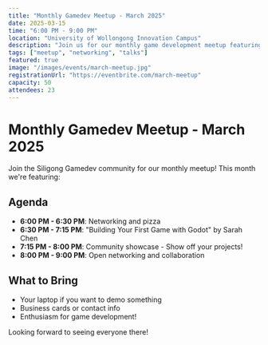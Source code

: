 ```yaml
---
title: "Monthly Gamedev Meetup - March 2025"
date: 2025-03-15
time: "6:00 PM - 9:00 PM"
location: "University of Wollongong Innovation Campus"
description: "Join us for our monthly game development meetup featuring talks, demos, and networking with local game developers."
tags: ["meetup", "networking", "talks"]
featured: true
image: "/images/events/march-meetup.jpg"
registrationUrl: "https://eventbrite.com/march-meetup"
capacity: 50
attendees: 23
---
```


# Monthly Gamedev Meetup - March 2025

Join the Siligong Gamedev community for our monthly meetup! This month we're featuring:

## Agenda

- **6:00 PM - 6:30 PM**: Networking and pizza
- **6:30 PM - 7:15 PM**: "Building Your First Game with Godot" by Sarah Chen
- **7:15 PM - 8:00 PM**: Community showcase - Show off your projects!
- **8:00 PM - 9:00 PM**: Open networking and collaboration

## What to Bring

- Your laptop if you want to demo something
- Business cards or contact info
- Enthusiasm for game development!

Looking forward to seeing everyone there!